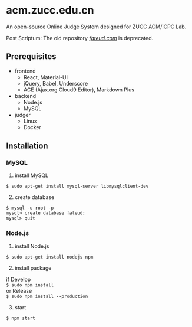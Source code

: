 # acm.zucc.edu.cn

An open-source Online Judge System designed for ZUCC ACM/ICPC Lab.

Post Scriptum: The old repository [*fateud.com*](https://github.com/ChouUn/fateud.com) is deprecated.

## Prerequisites

* frontend
  * React, Material-UI
  * jQuery, Babel, Underscore
  * ACE (Ajax.org Cloud9 Editor), Markdown Plus
* backend
  * Node.js
  * MySQL
* judger
  * Linux
  * Docker

## Installation

### MySQL

1. install MySQL

  `$ sudo apt-get install mysql-server libmysqlclient-dev`

2. create database

  `$ mysql -u root -p`  
  `mysql> create database fateud;`  
  `mysql> quit`

### Node.js

1. install Node.js

  `$ sudo apt-get install nodejs npm`

2. install package

  if Develop  
  `$ sudo npm install`  
  or Release  
  `$ sudo npm install --production`

3. start

  `$ npm start`
  <!-- `$ sudo npm install -g bower` -->

  <!-- `$ sudo npm install -g grunt` -->
